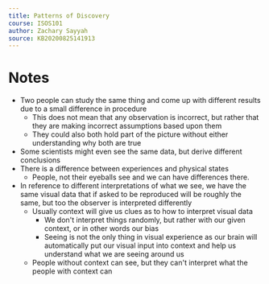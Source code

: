 ```yaml
---
title: Patterns of Discovery
course: ISOS101
author: Zachary Sayyah
source: KB20200825141913
---
```

# Notes
 - Two people can study the same thing and come up with different results due to a small difference in procedure
     - This does not mean that any observation is incorrect, but rather that they are making incorrect assumptions based upon them
     - They could also both hold part of the picture without either understanding why both are true
 - Some scientists might even see the same data, but derive different conclusions
 - There is a difference between experiences and physical states
     - People, not their eyeballs see and we can have differences there.
 - In reference to different interpretations of what we see, we have the same visual data that if asked to be reproduced will be roughly the same, but too the observer is interpreted differently
     - Usually context will give us clues as to how to interpret visual data
         - We don't interpret things randomly, but rather with our given context, or in other words our bias
         - Seeing is not the only thing in visual experience as our brain will automatically put our visual input into context and help us understand what we are seeing around us
     - People without context can see, but they can't interpret what the people with context can

